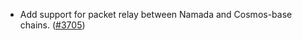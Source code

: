 - Add support for packet relay between Namada and Cosmos-base chains.
  ([\#3705](https://github.com/informalsystems/hermes/issues/3705))
